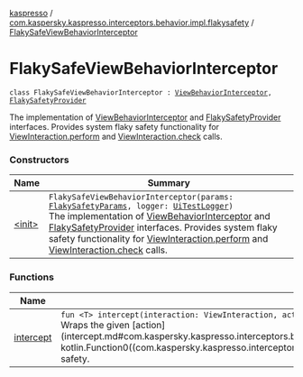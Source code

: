 [kaspresso](../../index.md) / [com.kaspersky.kaspresso.interceptors.behavior.impl.flakysafety](../index.md) / [FlakySafeViewBehaviorInterceptor](./index.md)

# FlakySafeViewBehaviorInterceptor

`class FlakySafeViewBehaviorInterceptor : `[`ViewBehaviorInterceptor`](../../com.kaspersky.kaspresso.interceptors.behavior/-view-behavior-interceptor.md)`, `[`FlakySafetyProvider`](../../com.kaspersky.kaspresso.flakysafety/-flaky-safety-provider/index.md)

The implementation of [ViewBehaviorInterceptor](../../com.kaspersky.kaspresso.interceptors.behavior/-view-behavior-interceptor.md) and [FlakySafetyProvider](../../com.kaspersky.kaspresso.flakysafety/-flaky-safety-provider/index.md) interfaces.
Provides system flaky safety functionality for [ViewInteraction.perform](#) and [ViewInteraction.check](#) calls.

### Constructors

| Name | Summary |
|---|---|
| [&lt;init&gt;](-init-.md) | `FlakySafeViewBehaviorInterceptor(params: `[`FlakySafetyParams`](../../com.kaspersky.kaspresso.flakysafety/-flaky-safety-params/index.md)`, logger: `[`UiTestLogger`](../../com.kaspersky.kaspresso.logger/-ui-test-logger.md)`)`<br>The implementation of [ViewBehaviorInterceptor](../../com.kaspersky.kaspresso.interceptors.behavior/-view-behavior-interceptor.md) and [FlakySafetyProvider](../../com.kaspersky.kaspresso.flakysafety/-flaky-safety-provider/index.md) interfaces. Provides system flaky safety functionality for [ViewInteraction.perform](#) and [ViewInteraction.check](#) calls. |

### Functions

| Name | Summary |
|---|---|
| [intercept](intercept.md) | `fun <T> intercept(interaction: ViewInteraction, action: () -> `[`T`](intercept.md#T)`): `[`T`](intercept.md#T)<br>Wraps the given [action](intercept.md#com.kaspersky.kaspresso.interceptors.behavior.impl.flakysafety.FlakySafeViewBehaviorInterceptor$intercept(androidx.test.espresso.ViewInteraction, kotlin.Function0((com.kaspersky.kaspresso.interceptors.behavior.impl.flakysafety.FlakySafeViewBehaviorInterceptor.intercept.T)))/action) invocation with the flaky safety. |
